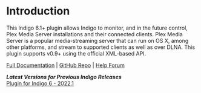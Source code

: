 # Introduction
This Indigo 6.1+ plugin allows Indigo to monitor, and in the future control, Plex Media Server installations and their connected clients. Plex Media Server is a popular media-streaming server that can run on OS X, among other platforms, and stream to supported clients as well as over DLNA. This plugin supports v0.9+ using the official XML-based API.

[Full Documentation](https://github.com/RogueProeliator/IndigoPlugins-Plex-Server-Manager-Plugin/wiki) | [GitHub Repo](https://github.com/RogueProeliator/IndigoPlugins-Plex-Server-Manager-Plugin) | [Help Forum](http://forums.indigodomo.com/viewforum.php?f=146)

_**Latest Versions for Previous Indigo Releases**_  
[Plugin for Indigo 6 - 2022.1](https://github.com/RogueProeliator/IndigoPlugins-Plex-Server-Manager-Plugin/releases/tag/v1.2.1)
